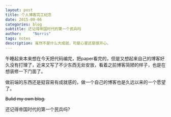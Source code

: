 ```yaml
---
layout: post
title: 个人博客完工纪念
date: 2015-09-06
categories: blog
subtitle: 还记得帝国时代的第一个民兵吗
author:     "Norris"
tags: notes
description: 虽然不是什么大成就，可是心里还是很开心。
---
```



午睡起来本来想在今天把代码编完，把paper看完的，但是又想起来自己的博客好久没有打理了，近来又写了不少东西无处安放，看着之前博客简陋的样子，也是在想装修一下门面了。

做前端的东西还是挺容易有成就感的，做一个自己的博客也是久远以来的一个愿望了。 


~~Bulid my own blog.~~
<!-- <p><input type="checkbox" checked name="get" value="Bulid my own blog." onclick="my_func()"/>Bulid my own blog. </p> -->

还记得帝国时代的第一个民兵吗?

<!-- 继上次学习github、jekll之后，这次做起来也是效率高了很多。下午和晚上就把整个博客翻新了一遍，这次的主题是一只狗的狗生记录。也做了很多小Trick，还有每个页面的布局，空几行比较好看，添加了Disqus评论，将footer的链接打通等等。

看着自己做出来的网站，觉得自己好伟大，就像小时候第一次玩帝国时代的时候，造出了第一民兵的感觉，这种兴奋让我现在还意犹未尽（ time 00：12 ）。

希望今后不会让我的博客变成一个花瓶，可以记录自己的学习和生活。

加油！ -->
